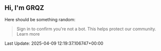## Hi, I'm GRQZ
Here should be something random:  
> Sign in to confirm you're not a bot. This helps protect our community. Learn more


Last Update: 2025-04-09 12:19:37.106747+00:00
